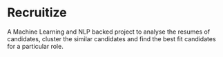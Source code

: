 # Recruitize
 A Machine Learning and NLP backed project to analyse the resumes of candidates, cluster the similar candidates and find the best fit candidates for a particular role.

